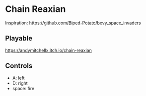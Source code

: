 # Chain Reaxian

Inspiration: https://github.com/Biped-Potato/bevy_space_invaders

## Playable

https://andymitchellx.itch.io/chain-reaxian

## Controls

* A: left
* D: right
* space: fire
